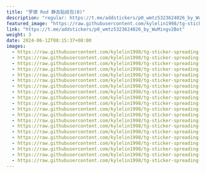 ```yaml
---
title: "罗德 Rod 静态贴纸包(0)"
description: "regular: https://t.me/addstickers/p0_wmtz5323624026_by_WuMingv2Bot"
featured_image: "https://raw.githubusercontent.com/kylelin1998/tg-sticker-spreading-worldwide-images/main/img/0ddc741e-1668-4da0-84eb-9c9dfc660e20.jpg"
link: "https://t.me/addstickers/p0_wmtz5323624026_by_WuMingv2Bot"
weight: 3
date: 2024-06-12T08:15:37+08:00
images:
  - https://raw.githubusercontent.com/kylelin1998/tg-sticker-spreading-worldwide-images/main/img/0ddc741e-1668-4da0-84eb-9c9dfc660e20.jpg
  - https://raw.githubusercontent.com/kylelin1998/tg-sticker-spreading-worldwide-images/main/img/26086011-4bd2-489c-bd35-b9e117315153.jpg
  - https://raw.githubusercontent.com/kylelin1998/tg-sticker-spreading-worldwide-images/main/img/61dcb8eb-7103-45c5-b0e0-7133768ac915.jpg
  - https://raw.githubusercontent.com/kylelin1998/tg-sticker-spreading-worldwide-images/main/img/6752e20d-0a5d-434a-9bfc-44a0ede88b66.jpg
  - https://raw.githubusercontent.com/kylelin1998/tg-sticker-spreading-worldwide-images/main/img/eaef17cc-0f82-4db0-a890-910c27d64239.jpg
  - https://raw.githubusercontent.com/kylelin1998/tg-sticker-spreading-worldwide-images/main/img/8989b39e-fa90-4603-a42d-3302be4ff9d3.jpg
  - https://raw.githubusercontent.com/kylelin1998/tg-sticker-spreading-worldwide-images/main/img/57bf7a41-d0e1-4d08-9e68-d909675402d1.jpg
  - https://raw.githubusercontent.com/kylelin1998/tg-sticker-spreading-worldwide-images/main/img/cb738352-c837-4d46-911f-9a46a0054935.jpg
  - https://raw.githubusercontent.com/kylelin1998/tg-sticker-spreading-worldwide-images/main/img/0f73ac1d-6593-44a4-8ddf-9cdb3faf7c49.jpg
  - https://raw.githubusercontent.com/kylelin1998/tg-sticker-spreading-worldwide-images/main/img/9f589732-4e48-4320-871d-916b396e9620.jpg
  - https://raw.githubusercontent.com/kylelin1998/tg-sticker-spreading-worldwide-images/main/img/d00df3cc-2324-422b-9675-59eda31acf57.jpg
  - https://raw.githubusercontent.com/kylelin1998/tg-sticker-spreading-worldwide-images/main/img/255bb205-b59d-4710-b396-a7e900f806ac.jpg
  - https://raw.githubusercontent.com/kylelin1998/tg-sticker-spreading-worldwide-images/main/img/4670c5a4-e486-4ab7-84a8-d4012d5482ee.jpg
  - https://raw.githubusercontent.com/kylelin1998/tg-sticker-spreading-worldwide-images/main/img/9e7d30a3-8a3e-455a-bb6d-56ee685ac2b3.jpg
  - https://raw.githubusercontent.com/kylelin1998/tg-sticker-spreading-worldwide-images/main/img/ed77fcea-2809-492f-a09c-1f94062db50f.jpg
  - https://raw.githubusercontent.com/kylelin1998/tg-sticker-spreading-worldwide-images/main/img/f1d20ff2-4cfd-4299-bcbf-674767308912.jpg
  - https://raw.githubusercontent.com/kylelin1998/tg-sticker-spreading-worldwide-images/main/img/bc20b7ff-4110-4272-8252-e53914e0cd22.jpg
  - https://raw.githubusercontent.com/kylelin1998/tg-sticker-spreading-worldwide-images/main/img/803f3974-f6d4-4be7-8ba5-6aa7b647ab38.jpg
  - https://raw.githubusercontent.com/kylelin1998/tg-sticker-spreading-worldwide-images/main/img/820537e5-d88b-421c-88a4-e5efb3f2244d.jpg
  - https://raw.githubusercontent.com/kylelin1998/tg-sticker-spreading-worldwide-images/main/img/c2db46ea-6ae1-4b4d-9624-a2e52d0d8e19.jpg
---
```

